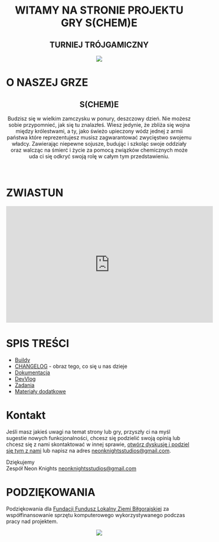 <div style="text-align: center">

<h1>WITAMY NA STRONIE PROJEKTU GRY S(CHEM)E</h1>

<h2>TURNIEJ TRÓJGAMICZNY</h2>
<a href="https://t3g.pl">
        <img src="https://www.t3g.pl/wp-content/uploads/cropped-TTduzy-1.png">
</a>
</div>

# O NASZEJ GRZE
<div style="text-align:center">
<h2>S(CHEM)E</h2>
Budzisz się w wielkim zamczysku w ponury, deszczowy dzień. Nie możesz sobie przypomnieć, jak się tu znalazłeś.
Wiesz jedynie, że zbliża się wojna między królestwami, a ty, jako świeżo upieczony wódz jednej z armii państwa
które reprezentujesz musisz zagwarantować zwycięstwo swojemu władcy. Zawierając niepewne sojusze, budując i szkoląc
swoje oddziały oraz walcząc na śmierć i życie za pomocą związków chemicznych może uda ci się odkryć swoją rolę w całym
tym przedstawieniu.

</div>
<br><br>

# ZWIASTUN

<iframe style="center" width="560" height="315" src="https://www.youtube.com/embed/KysGj_EtDaw?controls=0" title="YouTube video player" frameborder="0" allow="accelerometer; autoplay; clipboard-write; encrypted-media; gyroscope; picture-in-picture" allowfullscreen></iframe>

# SPIS TREŚCI

- [Buildy](./build.md)
- [CHANGELOG](./CHANGELOG.md) - obraz tego, co się u nas dzieje
- [Dokumentacja](./docs/game_vision.md)
- [DevVlog](./devvlog.md)
- [Zadania](./tasks.md)
- [Materiały dodatkowe](./extras.md)

# Kontakt

Jeśli masz jakieś uwagi na temat strony lub gry, przyszły ci na myśl
sugestie nowych funkcjonalności, chcesz się podzielić swoją opinią
lub chcesz się z nami skontaktować w innej sprawie,
[otwórz dyskusję i podziel się tym z nami](https://github.com/neonKnights/sCHEMe-website/issues/new)
lub napisz na adres <neonknightsstudios@gmail.com>.

Dziękujemy \
Zespół Neon Knights <neonknightsstudios@gmail.com>

# PODZIĘKOWANIA


Podziękowania dla [Fundacji Fundusz Lokalny Ziemi Biłgorajskiej](https://flzb.lbl.pl)
za współfinansowanie sprzętu komputerowego wykorzystywanego podczas
pracy nad projektem.

<div style="text-align: center">
<image src="https://www.flzb.lbl.pl/assets/images/logo.jpg"></image>
</div>
